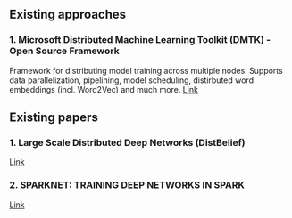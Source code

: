 ## Existing approaches

### 1. Microsoft Distributed Machine Learning Toolkit (DMTK) - Open Source Framework
Framework for distributing model training across multiple nodes. Supports data parallelization, pipelining, model scheduling, distirbuted word embeddings (incl. Word2Vec) and much more.
[Link](http://www.dmtk.io/)

## Existing papers

### 1. Large Scale Distributed Deep Networks (DistBelief)

[Link](http://papers.nips.cc/paper/4687-large-scale-distributed-deep-networks.pdf)

### 2. SPARKNET: TRAINING DEEP NETWORKS IN SPARK

[Link](https://arxiv.org/pdf/1511.06051.pdf)